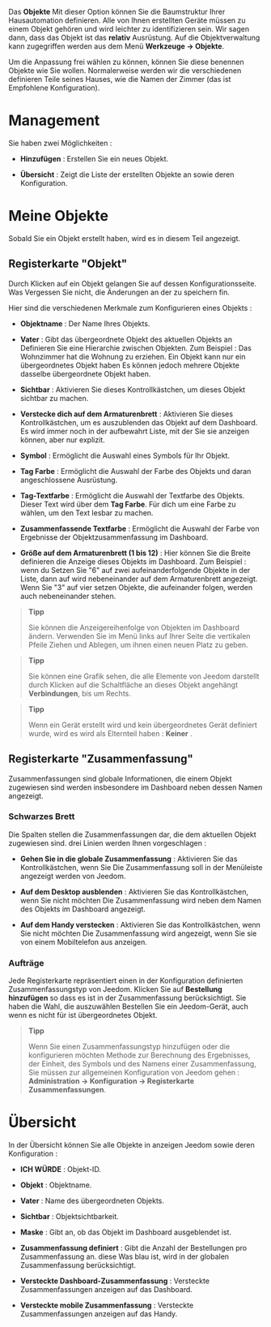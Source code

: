 Das **Objekte** Mit dieser Option können Sie die Baumstruktur Ihrer Hausautomation definieren.
Alle von Ihnen erstellten Geräte müssen zu einem Objekt gehören und
wird leichter zu identifizieren sein. Wir sagen dann, dass das Objekt
ist das **relativ** Ausrüstung. Auf die Objektverwaltung kann zugegriffen werden
aus dem Menü **Werkzeuge → Objekte**.

Um die Anpassung frei wählen zu können, können Sie diese benennen
Objekte wie Sie wollen. Normalerweise werden wir die verschiedenen definieren
Teile seines Hauses, wie die Namen der Zimmer (das ist
Empfohlene Konfiguration).

Management 
=======

Sie haben zwei Möglichkeiten :

-   **Hinzufügen** : Erstellen Sie ein neues Objekt.

-   **Übersicht** : Zeigt die Liste der erstellten Objekte an
    sowie deren Konfiguration.

Meine Objekte 
==========

Sobald Sie ein Objekt erstellt haben, wird es in diesem Teil angezeigt.

Registerkarte &quot;Objekt&quot; 
------------

Durch Klicken auf ein Objekt gelangen Sie auf dessen Konfigurationsseite. Was
Vergessen Sie nicht, die Änderungen an der zu speichern
fin.

Hier sind die verschiedenen Merkmale zum Konfigurieren eines Objekts :

-   **Objektname** : Der Name Ihres Objekts.

-   **Vater** : Gibt das übergeordnete Objekt des aktuellen Objekts an
    Definieren Sie eine Hierarchie zwischen Objekten. Zum Beispiel : Das Wohnzimmer hat
    die Wohnung zu erziehen. Ein Objekt kann nur ein übergeordnetes Objekt haben
    Es können jedoch mehrere Objekte dasselbe übergeordnete Objekt haben.

-   **Sichtbar** : Aktivieren Sie dieses Kontrollkästchen, um dieses Objekt sichtbar zu machen.

-   **Verstecke dich auf dem Armaturenbrett** : Aktivieren Sie dieses Kontrollkästchen, um es auszublenden
    das Objekt auf dem Dashboard. Es wird immer noch in der aufbewahrt
    Liste, mit der Sie sie anzeigen können, aber nur
    explizit.

-   **Symbol** : Ermöglicht die Auswahl eines Symbols für Ihr Objekt.

-   **Tag Farbe** : Ermöglicht die Auswahl der Farbe des Objekts und
    daran angeschlossene Ausrüstung.

-   **Tag-Textfarbe** : Ermöglicht die Auswahl der Textfarbe
    des Objekts. Dieser Text wird über dem **Tag Farbe**. Für dich
    um eine Farbe zu wählen, um den Text lesbar zu machen.

-   **Zusammenfassende Textfarbe** : Ermöglicht die Auswahl der Farbe von
    Ergebnisse der Objektzusammenfassung im Dashboard.

-   **Größe auf dem Armaturenbrett (1 bis 12)** : Hier können Sie die Breite definieren
    die Anzeige dieses Objekts im Dashboard. Zum Beispiel : wenn du
    Setzen Sie &quot;6&quot; auf zwei aufeinanderfolgende Objekte in der Liste, dann auf
    wird nebeneinander auf dem Armaturenbrett angezeigt. Wenn Sie &quot;3&quot; auf vier setzen
    Objekte, die aufeinander folgen, werden auch nebeneinander stehen.

> **Tipp**
>
> Sie können die Anzeigereihenfolge von Objekten im Dashboard ändern.
> Verwenden Sie im Menü links auf Ihrer Seite die vertikalen Pfeile
> Ziehen und Ablegen, um ihnen einen neuen Platz zu geben.

> **Tipp**
>
> Sie können eine Grafik sehen, die alle Elemente von Jeedom darstellt
> durch Klicken auf die Schaltfläche an dieses Objekt angehängt **Verbindungen**, bis um
> Rechts.

> **Tipp**
>
> Wenn ein Gerät erstellt wird und kein übergeordnetes Gerät definiert wurde, wird es
> wird als Elternteil haben : **Keiner** .

Registerkarte &quot;Zusammenfassung&quot; 
-------------

Zusammenfassungen sind globale Informationen, die einem Objekt zugewiesen sind
werden insbesondere im Dashboard neben dessen Namen angezeigt.

### Schwarzes Brett 

Die Spalten stellen die Zusammenfassungen dar, die dem aktuellen Objekt zugewiesen sind. drei
Linien werden Ihnen vorgeschlagen :

-   **Gehen Sie in die globale Zusammenfassung** : Aktivieren Sie das Kontrollkästchen, wenn Sie
    Die Zusammenfassung soll in der Menüleiste angezeigt werden
    von Jeedom.

-   **Auf dem Desktop ausblenden** : Aktivieren Sie das Kontrollkästchen, wenn Sie nicht möchten
    Die Zusammenfassung wird neben dem Namen des Objekts im Dashboard angezeigt.

-   **Auf dem Handy verstecken** : Aktivieren Sie das Kontrollkästchen, wenn Sie nicht möchten
    Die Zusammenfassung wird angezeigt, wenn Sie sie von einem Mobiltelefon aus anzeigen.

### Aufträge 

Jede Registerkarte repräsentiert einen in der Konfiguration definierten Zusammenfassungstyp
von Jeedom. Klicken Sie auf **Bestellung hinzufügen** so dass es ist
in der Zusammenfassung berücksichtigt. Sie haben die Wahl, die auszuwählen
Bestellen Sie ein Jeedom-Gerät, auch wenn es nicht für ist
übergeordnetes Objekt.

> **Tipp**
>
> Wenn Sie einen Zusammenfassungstyp hinzufügen oder die konfigurieren möchten
> Methode zur Berechnung des Ergebnisses, der Einheit, des Symbols und des Namens einer Zusammenfassung,
> Sie müssen zur allgemeinen Konfiguration von Jeedom gehen :
> **Administration → Konfiguration → Registerkarte Zusammenfassungen**.

Übersicht 
==============

In der Übersicht können Sie alle Objekte in anzeigen
Jeedom sowie deren Konfiguration :

-   **ICH WÜRDE** : Objekt-ID.

-   **Objekt** : Objektname.

-   **Vater** : Name des übergeordneten Objekts.

-   **Sichtbar** : Objektsichtbarkeit.

-   **Maske** : Gibt an, ob das Objekt im Dashboard ausgeblendet ist.

-   **Zusammenfassung definiert** : Gibt die Anzahl der Bestellungen pro Zusammenfassung an. diese
    Was blau ist, wird in der globalen Zusammenfassung berücksichtigt.

-   **Versteckte Dashboard-Zusammenfassung** : Versteckte Zusammenfassungen anzeigen auf
    das Dashboard.

-   **Versteckte mobile Zusammenfassung** : Versteckte Zusammenfassungen anzeigen auf
    das Handy.


